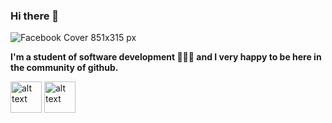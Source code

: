 ### Hi there 👋

![Facebook Cover 851x315 px](https://user-images.githubusercontent.com/69158247/115163465-45f26d00-a077-11eb-97af-5d20846c0aca.jpeg)


**I'm a student of software development 👨🏼‍🎓 and I very happy to be here in the community of github.**


<img src="https://user-images.githubusercontent.com/69158247/115163590-e5176480-a077-11eb-8b1a-9f1e1281cd37.png" alt="alt text" width="50" height="50"> <img src="https://user-images.githubusercontent.com/69158247/115163670-653dca00-a078-11eb-8fa7-002fd0d9ea06.png" alt="alt text" width="50" height="50">


